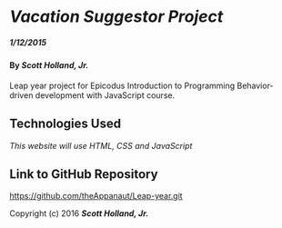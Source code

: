 # _Vacation Suggestor Project_

##### _1/12/2015_

#### By _**Scott Holland, Jr.**_

Leap year project for Epicodus Introduction to Programming Behavior-driven development with JavaScript course.

## Technologies Used

_This website will use HTML, CSS and JavaScript_

## Link to GitHub Repository

https://github.com/theAppanaut/Leap-year.git

Copyright (c) 2016 **_Scott Holland, Jr._**

